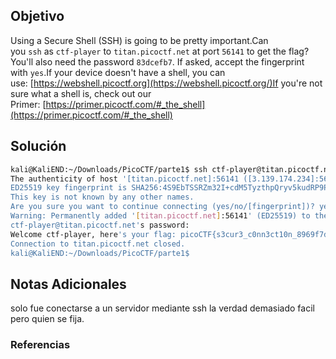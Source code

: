 ## Objetivo 
Using a Secure Shell (SSH) is going to be pretty important.Can you `ssh` as `ctf-player` to `titan.picoctf.net` at port `56141` to get the flag?You'll also need the password `83dcefb7`. If asked, accept the fingerprint with `yes`.If your device doesn't have a shell, you can use: [https://webshell.picoctf.org](https://webshell.picoctf.org/)If you're not sure what a shell is, check out our Primer: [https://primer.picoctf.com/#_the_shell](https://primer.picoctf.com/#_the_shell)
## Solución  
```bash
kali@KaliEND:~/Downloads/PicoCTF/parte1$ ssh ctf-player@titan.picoctf.net -p 56141  
The authenticity of host '[titan.picoctf.net]:56141 ([3.139.174.234]:56141)' can't be established.  
ED25519 key fingerprint is SHA256:4S9EbTSSRZm32I+cdM5TyzthpQryv5kudRP9PIKT7XQ.  
This key is not known by any other names.  
Are you sure you want to continue connecting (yes/no/[fingerprint])? yes  
Warning: Permanently added '[titan.picoctf.net]:56141' (ED25519) to the list of known hosts.  
ctf-player@titan.picoctf.net's password:    
Welcome ctf-player, here's your flag: picoCTF{s3cur3_c0nn3ct10n_8969f7d3}  
Connection to titan.picoctf.net closed.  
kali@KaliEND:~/Downloads/PicoCTF/parte1$
```
## Notas Adicionales 
solo fue conectarse a un servidor mediante ssh
la verdad demasiado facil pero quien se fija.
### Referencias

